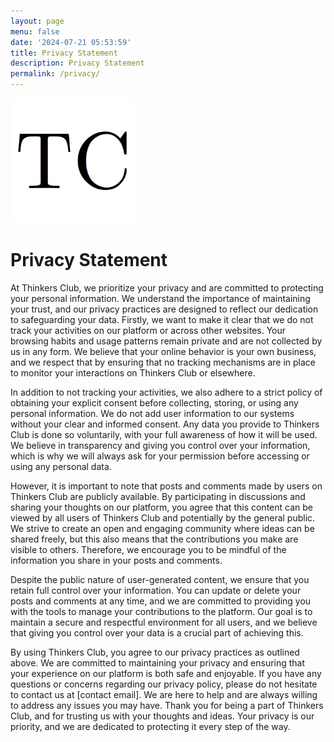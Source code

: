 ```yaml
---
layout: page
menu: false
date: '2024-07-21 05:53:59'
title: Privacy Statement
description: Privacy Statement
permalink: /privacy/
---
```


<img class="img-rounded" src="/assets/img/uploads/thinkersclub.png" alt="Thinkers Club logo" width="200">


# Privacy Statement
At Thinkers Club, we prioritize your privacy and are committed to protecting your personal information. We understand the importance of maintaining your trust, and our privacy practices are designed to reflect our dedication to safeguarding your data. Firstly, we want to make it clear that we do not track your activities on our platform or across other websites. Your browsing habits and usage patterns remain private and are not collected by us in any form. We believe that your online behavior is your own business, and we respect that by ensuring that no tracking mechanisms are in place to monitor your interactions on Thinkers Club or elsewhere.

In addition to not tracking your activities, we also adhere to a strict policy of obtaining your explicit consent before collecting, storing, or using any personal information. We do not add user information to our systems without your clear and informed consent. Any data you provide to Thinkers Club is done so voluntarily, with your full awareness of how it will be used. We believe in transparency and giving you control over your information, which is why we will always ask for your permission before accessing or using any personal data.

However, it is important to note that posts and comments made by users on Thinkers Club are publicly available. By participating in discussions and sharing your thoughts on our platform, you agree that this content can be viewed by all users of Thinkers Club and potentially by the general public. We strive to create an open and engaging community where ideas can be shared freely, but this also means that the contributions you make are visible to others. Therefore, we encourage you to be mindful of the information you share in your posts and comments.

Despite the public nature of user-generated content, we ensure that you retain full control over your information. You can update or delete your posts and comments at any time, and we are committed to providing you with the tools to manage your contributions to the platform. Our goal is to maintain a secure and respectful environment for all users, and we believe that giving you control over your data is a crucial part of achieving this.

By using Thinkers Club, you agree to our privacy practices as outlined above. We are committed to maintaining your privacy and ensuring that your experience on our platform is both safe and enjoyable. If you have any questions or concerns regarding our privacy policy, please do not hesitate to contact us at [contact email]. We are here to help and are always willing to address any issues you may have. Thank you for being a part of Thinkers Club, and for trusting us with your thoughts and ideas. Your privacy is our priority, and we are dedicated to protecting it every step of the way.

